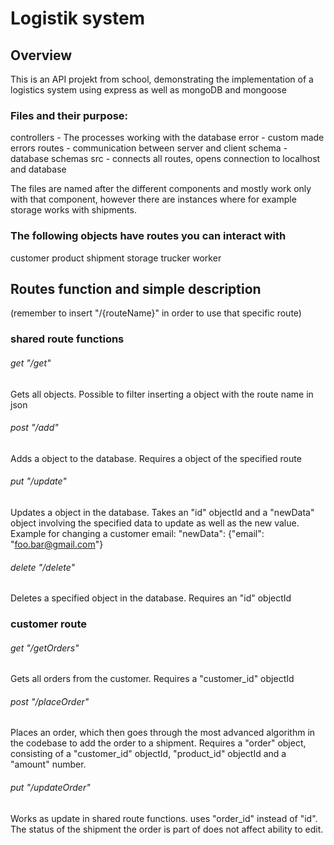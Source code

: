 # Logistik system

## Overview

This is an API projekt from school, demonstrating the implementation of a logistics system using express as well as mongoDB and mongoose

### Files and their purpose:

controllers - The processes working with the database
error - custom made errors
routes - communication between server and client
schema - database schemas
src - connects all routes, opens connection to localhost and database

The files are named after the different components and mostly work only with that component, however there are instances where for example storage works with shipments.

### The following objects have routes you can interact with

customer
product
shipment
storage
trucker
worker

## Routes function and simple description
(remember to insert "/{routeName}" in order to use that specific route)

### shared route functions

###### get "/get"
Gets all objects. Possible to filter inserting a object with the route name in json

###### post "/add"
Adds a object to the database. Requires a object of the specified route

###### put "/update"
Updates a object in the database. Takes an "id" objectId and a "newData" object involving the specified data to update as well as the new value. Example for changing a customer email: "newData": {"email": "foo.bar@gmail.com"}

###### delete "/delete"
Deletes a specified object in the database. Requires an "id" objectId

### customer route

###### get "/getOrders"
Gets all orders from the customer. Requires a "customer_id" objectId

###### post "/placeOrder"
Places an order, which then goes through the most advanced algorithm in the codebase to add the order to a shipment. Requires a "order" object, consisting of a "customer_id" objectId, "product_id" objectId and a "amount" number.

###### put "/updateOrder"
Works as update in shared route functions. uses "order_id" instead of "id". The status of the shipment the order is part of does not affect ability to edit.



